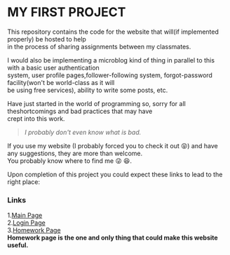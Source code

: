 # MY FIRST PROJECT

This repository contains the code for the website that will(if implemented properly) be hosted to help<br>
in the process of sharing assignments between my classmates.

I would also be implementing a microblog kind of thing in parallel to this with a basic user authentication<br>
system, user profile pages,follower-following system, forgot-password facility(won't be world-class as it will<br>
be using free services), ability to write some posts, etc.

Have just started in the world of programming so, sorry for all theshortcomings and bad practices that may have<br>
crept into this work.

>*I probably don't even know what is bad.*

If you use my website (I probably forced you to check it out :stuck_out_tongue_closed_eyes:) and have any suggestions, they are more than welcome.<br>
You probably know where to find me :stuck_out_tongue_winking_eye: :laughing:.

Upon completion of this project you could expect these links to lead to the right place:

### Links

1.[Main Page][1]<br>
2.[Login Page][2]<br>
3.[Homework Page][3]<br>**Homework page is the one and only thing that could make this website useful.**


[1]: https://linking.pythonanywhere.com/
[2]: https://linking.pythonanywhere.com/login
[3]: https://linking.pythonanywhere.com/homework
